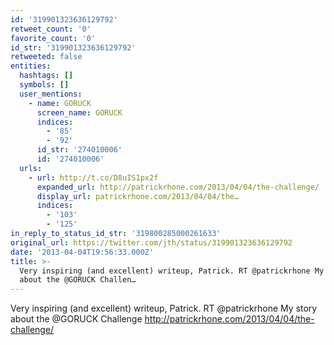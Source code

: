 ```yaml
---
id: '319901323636129792'
retweet_count: '0'
favorite_count: '0'
id_str: '319901323636129792'
retweeted: false
entities:
  hashtags: []
  symbols: []
  user_mentions:
    - name: GORUCK
      screen_name: GORUCK
      indices:
        - '85'
        - '92'
      id_str: '274010006'
      id: '274010006'
  urls:
    - url: http://t.co/D8uIS1px2f
      expanded_url: http://patrickrhone.com/2013/04/04/the-challenge/
      display_url: patrickrhone.com/2013/04/04/the…
      indices:
        - '103'
        - '125'
in_reply_to_status_id_str: '319800285000261633'
original_url: https://twitter.com/jth/status/319901323636129792
date: '2013-04-04T19:56:33.000Z'
title: >-
  Very inspiring (and excellent) writeup, Patrick. RT @patrickrhone My story
  about the @GORUCK Challen…
---
```


Very inspiring (and excellent) writeup, Patrick. RT @patrickrhone My story about the @GORUCK Challenge http://patrickrhone.com/2013/04/04/the-challenge/